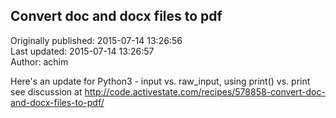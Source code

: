 ## Convert doc and docx files to pdf  
Originally published: 2015-07-14 13:26:56  
Last updated: 2015-07-14 13:26:57  
Author: achim   
  
Here's an update for Python3 - input vs. raw_input, using print() vs. print
see discussion at http://code.activestate.com/recipes/578858-convert-doc-and-docx-files-to-pdf/